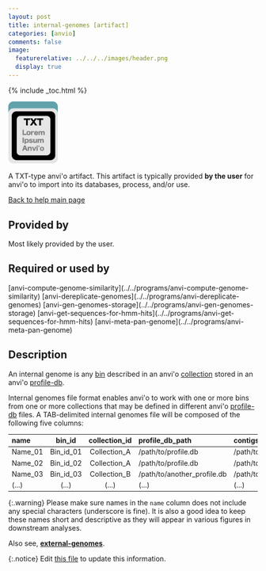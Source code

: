 ```yaml
---
layout: post
title: internal-genomes [artifact]
categories: [anvio]
comments: false
image:
  featurerelative: ../../../images/header.png
  display: true
---
```



{% include _toc.html %}


<img src="../../images/icons/TXT.png" alt="TXT" style="width:100px; border:none" />

A TXT-type anvi'o artifact. This artifact is typically provided **by the user** for anvi'o to import into its databases, process, and/or use.

[Back to help main page](../../)

## Provided by


Most likely provided by the user.


## Required or used by

<p style="text-align: left" markdown="1"><span class="artifact-r">[anvi-compute-genome-similarity](../../programs/anvi-compute-genome-similarity)</span> <span class="artifact-r">[anvi-dereplicate-genomes](../../programs/anvi-dereplicate-genomes)</span> <span class="artifact-r">[anvi-gen-genomes-storage](../../programs/anvi-gen-genomes-storage)</span> <span class="artifact-r">[anvi-get-sequences-for-hmm-hits](../../programs/anvi-get-sequences-for-hmm-hits)</span> <span class="artifact-r">[anvi-meta-pan-genome](../../programs/anvi-meta-pan-genome)</span></p>

## Description

An internal genome is any <span class="artifact-n">[bin](/software/anvio/help/artifacts/bin)</span> described in an anvi'o <span class="artifact-n">[collection](/software/anvio/help/artifacts/collection)</span> stored in an anvi'o <span class="artifact-n">[profile-db](/software/anvio/help/artifacts/profile-db)</span>.

Internal genomes file format enables anvi'o to work with one or more bins from one or more collections that may be defined in different anvi'o <span class="artifact-n">[profile-db](/software/anvio/help/artifacts/profile-db)</span> files. A TAB-delimited internal genomes file will be composed of the following five columns:

|name|bin_id|collection_id|profile_db_path|contigs_db_path|
|:--|:--:|:--:|:--|:--|
|Name_01|Bin_id_01|Collection_A|/path/to/profile.db|/path/to/contigs.db|
|Name_02|Bin_id_02|Collection_A|/path/to/profile.db|/path/to/contigs.db|
|Name_03|Bin_id_03|Collection_B|/path/to/another_profile.db|/path/to/another/contigs.db|
|(...)|(...)|(...)|(...)|(...)|

{:.warning}
Please make sure names in the `name` column does not include any special characters (underscore is fine). It is also a good idea to keep these names short and descriptive as they will appear in various figures in downstream analyses.

Also see, **<span class="artifact-n">[external-genomes](/software/anvio/help/artifacts/external-genomes)</span>**.

{:.notice}
Edit [this file](https://github.com/merenlab/anvio/tree/master/anvio/docs/artifacts/internal-genomes.md) to update this information.

